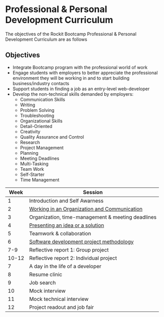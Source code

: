 # Professional & Personal Development Curriculum

The objectives of the Rockit Bootcamp Professional & Personal Development Curriculum are as follows

## Objectives

-	Integrate Bootcamp program with the professional world of work
-	Engage students with employers to better appreciate the professional environment they will be working in and to start building business/industry contacts
-	Support students in finding a job as an entry-level web-developer
-	Develop the non-technical skills demanded by employers:
	-	Communication Skills	
	-	Writing	
	-	Problem Solving	
	-	Troubleshooting
	-	Organizational Skills	
	-	Detail-Oriented	
	-	Creativity	
	-	Quality Assurance and Control
	-	Research	
	-	Project Management	
	-	Planning	
	-	Meeting Deadlines	
	-	Multi-Tasking	
	-	Team Work	
	-	Self-Starter	
	-	Time Management	

| Week | Session  |
|---|---|
|1 |  Introduction and Self Awarness | 
|2 | <a href="https://github.com/RockitBootcamp/Student-Resources/tree/master/PDD/WorkingInACompany#working-in-a-company-as-a-web-developer">Working in an Organization and Communication</a> |
|3 | Organization, time-management & meeting deadlines | 
|4 | [Presenting an idea or a solution](https://github.com/RockitBootcamp/Student-Resources/tree/master/PDD/PresentingSolution) | 
|5 | Teamwork & collaboration | 
|6 | [Software development project methodology ](https://github.com/RockitBootcamp/Student-Resources/tree/master/PDD/SDLC)| 
|7-9 | Reflective report 1: Group project | 
|10-12 | Reflective report 2: Individual project | 
|7 | A day in the life of a developer | 
|8 | Resume clinic | 
|9 | Job search | 
|10 | Mock interview | 
|11 | Mock technical interview | 
|12 | Project readout and job fair | 

